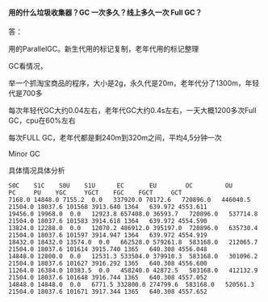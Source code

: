 #### 用的什么垃圾收集器？GC 一次多久？线上多久一次 Full GC？

答：

用的ParallelGC。新生代用的标记复制，老年代用的标记整理

GC看情况，

举一个抓淘宝商品的程序，大小是2g，永久代是20m，老年代分了1300m，年轻代是700多

每次年轻代GC大约0.04左右，老年代GC大约0.4s左右，一天大概1200多次Full GC，cpu在60%左右



每次FULL GC，老年代都是剩240m到320m之间，平均4,5分钟一次

Minor GC

具体情况具体分析

```
S0C    S1C    S0U    S1U      EC       EU        OC         OU       PC     PU    YGC     YGCT    FGC    FGCT     GCT
7168.0 14848.0 7155.2  0.0   337920.0 70172.6   720896.0   446040.5  21504.0 18037.6 101568 3913.640 1364   639.972 4553.611
19456.0 19968.0  0.0   12923.8 657408.0 36593.7   720896.0   537714.8  21504.0 18037.6 101583 3914.618 1364   639.972 4554.590
13824.0 12288.0  0.0   12070.2 486912.0 395197.0  720896.0   635730.4  21504.0 18037.6 101597 3914.947 1364   639.972 4554.919
18432.0 18432.0 13574.0  0.0   662528.0 579261.8  583168.0   212065.7  21504.0 18037.6 101614 3915.740 1365   640.308 4556.048
14848.0 12800.0  0.0   12531.3 533504.0 379910.3  583168.0   301096.2  21504.0 18037.6 101627 3916.292 1365   640.308 4556.600
11264.0 16384.0 10383.5  0.0   458240.0 42872.5   583168.0   412132.9  21504.0 18037.6 101648 3916.744 1365   640.308 4557.052
14848.0 14848.0  0.0   6771.5 332800.0 274799.6  583168.0   520561.3  21504.0 18037.6 101671 3917.344 1365   640.308 4557.652
```

